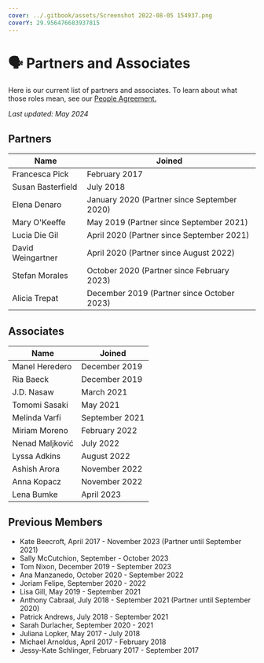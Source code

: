 ```yaml
---
cover: ../.gitbook/assets/Screenshot 2022-08-05 154937.png
coverY: 29.956476683937815
---
```


# 🗣️ Partners and Associates

Here is our current list of partners and associates. To learn about what those roles mean, see our [People Agreement. ](../agreements/people-agreement.md)

_Last updated:  May 2024_

## Partners

| Name              | Joined                                      |
| ----------------- | ------------------------------------------- |
| Francesca Pick    | February 2017                               |
| Susan Basterfield | July 2018                                   |
| Elena Denaro      | January 2020 (Partner since September 2020) |
| Mary O'Keeffe     | May 2019 (Partner since September 2021)     |
| Lucia Die Gil     | April 2020 (Partner since September 2021)   |
| David Weingartner | April 2020 (Partner since August 2022)      |
| Stefan Morales    | October 2020 (Partner since February 2023)  |
| Alicia Trepat     | December 2019 (Partner since October 2023)  |

## Associates

| Name            | Joined         |
| --------------- | -------------- |
| Manel Heredero  | December 2019  |
| Ria Baeck       | December 2019  |
| J.D. Nasaw      | March 2021     |
| Tomomi Sasaki   | May 2021       |
| Melinda Varfi   | September 2021 |
| Miriam Moreno   | February 2022  |
| Nenad Maljković | July 2022      |
| Lyssa Adkins    | August 2022    |
| Ashish Arora    | November 2022  |
| Anna Kopacz     | November 2022  |
| Lena Bumke      | April 2023     |

## Previous Members

* Kate Beecroft, April 2017 - November 2023 (Partner until September 2021)
* Sally McCutchion, September - October 2023
* Tom Nixon, December 2019 - September 2023
* Ana Manzanedo, October 2020 - September 2022
* Joriam Felipe, September 2020 - 2022
* Lisa Gill, May 2019 - September 2021
* Anthony Cabraal, July 2018 - September 2021 (Partner until September 2020)
* Patrick Andrews, July 2018 - September 2021
* Sarah Durlacher, September 2020 - 2021
* Juliana Lopker, May 2017 - July 2018
* Michael Arnoldus, April 2017 - February 2018
* Jessy-Kate Schlinger, February 2017 - September 2017
